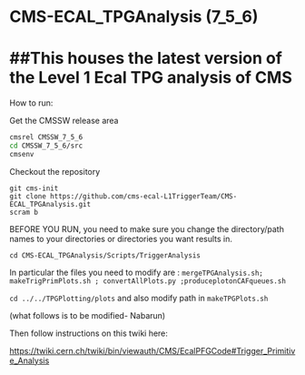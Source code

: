 # CMS-ECAL_TPGAnalysis (7_5_6)

##This houses the latest version of the Level 1 Ecal TPG analysis of CMS
======================================================================
How to run:

Get the CMSSW release area
```bash
cmsrel CMSSW_7_5_6
cd CMSSW_7_5_6/src
cmsenv
```

Checkout the repository
```
git cms-init
git clone https://github.com/cms-ecal-L1TriggerTeam/CMS-ECAL_TPGAnalysis.git
scram b
``` 


BEFORE YOU RUN, you need to make sure you change the directory/path names to your directories or directories you want results in.

 `cd CMS-ECAL_TPGAnalysis/Scripts/TriggerAnalysis`

In particular the files you need to modify are : `mergeTPGAnalysis.sh; makeTrigPrimPlots.sh ; convertAllPlots.py ;produceplotonCAFqueues.sh `

  `cd ../../TPGPlotting/plots` and also modify path in `makeTPGPlots.sh`

(what follows is to be modified- Nabarun)
       
Then follow instructions on this twiki here:

https://twiki.cern.ch/twiki/bin/viewauth/CMS/EcalPFGCode#Trigger_Primitive_Analysis

